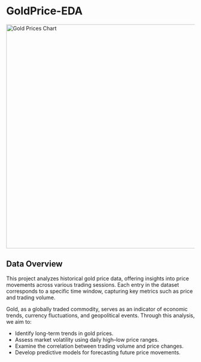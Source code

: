 # GoldPrice-EDA

<img src="https://www.forbes.com/advisor/wp-content/uploads/2023/04/gold_prices.jpg" width="1000" height="600" alt="Gold Prices Chart"><br>

## Data Overview

This project analyzes historical gold price data, offering insights into price movements across various trading sessions. Each entry in the dataset corresponds to a specific time window, capturing key metrics such as price and trading volume.

Gold, as a globally traded commodity, serves as an indicator of economic trends, currency fluctuations, and geopolitical events. Through this analysis, we aim to:

- Identify long-term trends in gold prices.
- Assess market volatility using daily high–low price ranges.
- Examine the correlation between trading volume and price changes.
- Develop predictive models for forecasting future price movements.
